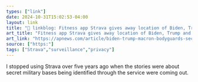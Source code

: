 ```yaml
---
types: ["link"]
date: 2024-10-31T15:02:53-04:00
layout: link
title: "🔗 linkblog: Fitness app Strava gives away location of Biden, Trump and other leaders, French newspaper says'"
art_title: "Fitness app Strava gives away location of Biden, Trump and other leaders, French newspaper says"
art_link: "https://apnews.com/article/biden-trump-macron-bodyguards-security-strava-0a48afca09c7aa74d703e72833dcaf72"
source: ["https:"]
tags: ["Strava","surveillance","privacy"]
---
```

I stopped using Strava over five years ago when the stories were about secret military bases being identified through the service were coming out.
